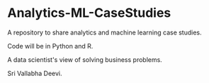 # Analytics-ML-CaseStudies

A repository to share analytics and machine learning case studies.

Code will be in Python and R.

A data scientist's view of solving business problems.

Sri Vallabha Deevi.

